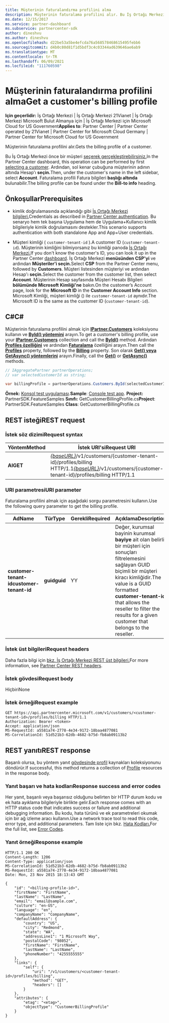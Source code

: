 ```yaml
---
title: Müşterinin faturalandırma profilini alma
description: Müşterinin faturalama profilini alır. Bu İş Ortağı Merkezi, önce bir müşteri seçerek gerçekleştirebilirsiniz.
ms.date: 12/15/2017
ms.service: partner-dashboard
ms.subservice: partnercenter-sdk
author: dineshvu
ms.author: dineshvu
ms.openlocfilehash: d22be53a5be4efcda76a568578468615495febb6
ms.sourcegitcommit: d4b0c80d81f1d5bdf3c4c03344ad639646ae6ab9
ms.translationtype: MT
ms.contentlocale: tr-TR
ms.lasthandoff: 06/09/2021
ms.locfileid: "111760598"
---
```

# <a name="get-a-customers-billing-profile"></a><span data-ttu-id="9c89c-104">Müşterinin faturalandırma profilini alma</span><span class="sxs-lookup"><span data-stu-id="9c89c-104">Get a customer's billing profile</span></span>

<span data-ttu-id="9c89c-105">**Için geçerlidir:** İş Ortağı Merkezi | İş Ortağı Merkezi 21Vianet | İş Ortağı Merkezi Microsoft Bulut Almanya için | İş Ortağı Merkezi için Microsoft Cloud for US Government</span><span class="sxs-lookup"><span data-stu-id="9c89c-105">**Applies to**: Partner Center | Partner Center operated by 21Vianet | Partner Center for Microsoft Cloud Germany | Partner Center for Microsoft Cloud for US Government</span></span>

<span data-ttu-id="9c89c-106">Müşterinin faturalama profilini alır.</span><span class="sxs-lookup"><span data-stu-id="9c89c-106">Gets the billing profile of a customer.</span></span>

<span data-ttu-id="9c89c-107">Bu İş Ortağı Merkezi önce bir müşteri [seçerek gerçekleştirebilirsiniz.](get-a-customer-by-name.md)</span><span class="sxs-lookup"><span data-stu-id="9c89c-107">In the Partner Center dashboard, this operation can be performed by first [selecting a customer](get-a-customer-by-name.md).</span></span> <span data-ttu-id="9c89c-108">Ardından, sol kenar çubuğuna müşterinin adının altında Hesap'ı **seçin.**</span><span class="sxs-lookup"><span data-stu-id="9c89c-108">Then, under the customer's name in the left sidebar, select **Account**.</span></span> <span data-ttu-id="9c89c-109">Faturalama profili Fatura bilgileri **başlığı altında** bulunabilir.</span><span class="sxs-lookup"><span data-stu-id="9c89c-109">The billing profile can be found under the **Bill-to info** heading.</span></span>

## <a name="prerequisites"></a><span data-ttu-id="9c89c-110">Önkoşullar</span><span class="sxs-lookup"><span data-stu-id="9c89c-110">Prerequisites</span></span>

- <span data-ttu-id="9c89c-111">kimlik doğrulamasında açıklandığı gibi [İş Ortağı Merkezi bilgileri.](partner-center-authentication.md)</span><span class="sxs-lookup"><span data-stu-id="9c89c-111">Credentials as described in [Partner Center authentication](partner-center-authentication.md).</span></span> <span data-ttu-id="9c89c-112">Bu senaryo hem tek başına Uygulama hem de Uygulama+Kullanıcı kimlik bilgileriyle kimlik doğrulamasını destekler.</span><span class="sxs-lookup"><span data-stu-id="9c89c-112">This scenario supports authentication with both standalone App and App+User credentials.</span></span>

- <span data-ttu-id="9c89c-113">Müşteri kimliği ( `customer-tenant-id` ).</span><span class="sxs-lookup"><span data-stu-id="9c89c-113">A customer ID (`customer-tenant-id`).</span></span> <span data-ttu-id="9c89c-114">Müşterinin kimliğini bilmiyorsanız bu kimliği panoda [İş Ortağı Merkezi.](https://partner.microsoft.com/dashboard)</span><span class="sxs-lookup"><span data-stu-id="9c89c-114">If you don't know the customer's ID, you can look it up in the Partner Center [dashboard](https://partner.microsoft.com/dashboard).</span></span> <span data-ttu-id="9c89c-115">İş Ortağı Merkezi **menüsünden CSP'yi** ve ardından **Müşteriler'i seçin.**</span><span class="sxs-lookup"><span data-stu-id="9c89c-115">Select **CSP** from the Partner Center menu, followed by **Customers**.</span></span> <span data-ttu-id="9c89c-116">Müşteri listesinden müşteriyi ve ardından Hesap'ı **seçin.**</span><span class="sxs-lookup"><span data-stu-id="9c89c-116">Select the customer from the customer list, then select **Account**.</span></span> <span data-ttu-id="9c89c-117">Müşterinin Hesap sayfasında Müşteri Hesabı Bilgileri **bölümünde Microsoft** **Kimliği'ne** bakın.</span><span class="sxs-lookup"><span data-stu-id="9c89c-117">On the customer’s Account page, look for the **Microsoft ID** in the **Customer Account Info** section.</span></span> <span data-ttu-id="9c89c-118">Microsoft Kimliği, müşteri kimliği () ile `customer-tenant-id` aynıdır.</span><span class="sxs-lookup"><span data-stu-id="9c89c-118">The Microsoft ID is the same as the customer ID  (`customer-tenant-id`).</span></span>

## <a name="c"></a><span data-ttu-id="9c89c-119">C\#</span><span class="sxs-lookup"><span data-stu-id="9c89c-119">C\#</span></span>

<span data-ttu-id="9c89c-120">Müşterinin faturalama profilini almak için [**IPartner.Customers**](/dotnet/api/microsoft.store.partnercenter.ipartner.customers) koleksiyonu kullanın ve [**ById() yöntemini**](/dotnet/api/microsoft.store.partnercenter.customers.icustomercollection.byid) arayın.</span><span class="sxs-lookup"><span data-stu-id="9c89c-120">To get a customer's billing profile, use your [**IPartner.Customers**](/dotnet/api/microsoft.store.partnercenter.ipartner.customers) collection and call the [**ById()**](/dotnet/api/microsoft.store.partnercenter.customers.icustomercollection.byid) method.</span></span> <span data-ttu-id="9c89c-121">Ardından [**Profiles özelliğini**](/dotnet/api/microsoft.store.partnercenter.customers.icustomer.profiles) ve ardından [**Faturalama**](/dotnet/api/microsoft.store.partnercenter.customers.profiles.icustomerprofilecollection.billing) özelliğini arayın.</span><span class="sxs-lookup"><span data-stu-id="9c89c-121">Then call the [**Profiles**](/dotnet/api/microsoft.store.partnercenter.customers.icustomer.profiles) property, followed by the [**Billing**](/dotnet/api/microsoft.store.partnercenter.customers.profiles.icustomerprofilecollection.billing) property.</span></span> <span data-ttu-id="9c89c-122">Son olarak [**Get() veya**](/dotnet/api/microsoft.store.partnercenter.customers.profiles.icustomerreadonlyprofile-1.get) [**GetAsync() yöntemlerini**](/dotnet/api/microsoft.store.partnercenter.customers.profiles.icustomerreadonlyprofile-1.getasync) arayın.</span><span class="sxs-lookup"><span data-stu-id="9c89c-122">Finally, call the [**Get()**](/dotnet/api/microsoft.store.partnercenter.customers.profiles.icustomerreadonlyprofile-1.get) or [**GetAsync()**](/dotnet/api/microsoft.store.partnercenter.customers.profiles.icustomerreadonlyprofile-1.getasync) methods.</span></span>

``` csharp
// IAggregatePartner partnerOperations;
// var selectedCustomerId as string;

var billingProfile = partnerOperations.Customers.ById(selectedCustomerId).Profiles.Billing.Get();
```

<span data-ttu-id="9c89c-123">**Örnek:** [Konsol test uygulaması](console-test-app.md).</span><span class="sxs-lookup"><span data-stu-id="9c89c-123">**Sample**: [Console test app](console-test-app.md).</span></span> <span data-ttu-id="9c89c-124">**Project:** PartnerSDK.FeatureSamples **Sınıfı:** GetCustomerBillingProfile.cs</span><span class="sxs-lookup"><span data-stu-id="9c89c-124">**Project**: PartnerSDK.FeatureSamples **Class**: GetCustomerBillingProfile.cs</span></span>

## <a name="rest-request"></a><span data-ttu-id="9c89c-125">REST isteği</span><span class="sxs-lookup"><span data-stu-id="9c89c-125">REST request</span></span>

### <a name="request-syntax"></a><span data-ttu-id="9c89c-126">İstek söz dizimi</span><span class="sxs-lookup"><span data-stu-id="9c89c-126">Request syntax</span></span>

| <span data-ttu-id="9c89c-127">Yöntem</span><span class="sxs-lookup"><span data-stu-id="9c89c-127">Method</span></span>  | <span data-ttu-id="9c89c-128">İstek URI'si</span><span class="sxs-lookup"><span data-stu-id="9c89c-128">Request URI</span></span>                                                                                             |
|---------|---------------------------------------------------------------------------------------------------------|
| <span data-ttu-id="9c89c-129">**Al**</span><span class="sxs-lookup"><span data-stu-id="9c89c-129">**GET**</span></span> | <span data-ttu-id="9c89c-130">[*{baseURL}*](partner-center-rest-urls.md)/v1/customers/{customer-tenant-id}/profiles/billing HTTP/1.1</span><span class="sxs-lookup"><span data-stu-id="9c89c-130">[*{baseURL}*](partner-center-rest-urls.md)/v1/customers/{customer-tenant-id}/profiles/billing HTTP/1.1</span></span> |

### <a name="uri-parameter"></a><span data-ttu-id="9c89c-131">URI parametresi</span><span class="sxs-lookup"><span data-stu-id="9c89c-131">URI parameter</span></span>

<span data-ttu-id="9c89c-132">Faturalama profilini almak için aşağıdaki sorgu parametresini kullanın.</span><span class="sxs-lookup"><span data-stu-id="9c89c-132">Use the following query parameter to get the billing profile.</span></span>

| <span data-ttu-id="9c89c-133">Ad</span><span class="sxs-lookup"><span data-stu-id="9c89c-133">Name</span></span>                   | <span data-ttu-id="9c89c-134">Tür</span><span class="sxs-lookup"><span data-stu-id="9c89c-134">Type</span></span>     | <span data-ttu-id="9c89c-135">Gerekli</span><span class="sxs-lookup"><span data-stu-id="9c89c-135">Required</span></span> | <span data-ttu-id="9c89c-136">Açıklama</span><span class="sxs-lookup"><span data-stu-id="9c89c-136">Description</span></span>                                                                                                                                            |
|------------------------|----------|----------|--------------------------------------------------------------------------------------------------------------------------------------------------------|
| <span data-ttu-id="9c89c-137">**customer-tenant-id**</span><span class="sxs-lookup"><span data-stu-id="9c89c-137">**customer-tenant-id**</span></span> | <span data-ttu-id="9c89c-138">**guid**</span><span class="sxs-lookup"><span data-stu-id="9c89c-138">**guid**</span></span> | <span data-ttu-id="9c89c-139">Y</span><span class="sxs-lookup"><span data-stu-id="9c89c-139">Y</span></span>        | <span data-ttu-id="9c89c-140">Değer, kurumsal bayinin kurumsal **bayiye** ait olan belirli bir müşteri için sonuçları filtrelemesini sağlayan GUID biçimli bir müşteri kiracı kimliğidir.</span><span class="sxs-lookup"><span data-stu-id="9c89c-140">The value is a GUID formatted **customer-tenant-id** that allows the reseller to filter the results for a given customer that belongs to the reseller.</span></span> |

### <a name="request-headers"></a><span data-ttu-id="9c89c-141">İstek üst bilgileri</span><span class="sxs-lookup"><span data-stu-id="9c89c-141">Request headers</span></span>

<span data-ttu-id="9c89c-142">Daha fazla bilgi için [bkz. İş Ortağı Merkezi REST üst bilgileri.](headers.md)</span><span class="sxs-lookup"><span data-stu-id="9c89c-142">For more information, see [Partner Center REST headers](headers.md).</span></span>

### <a name="request-body"></a><span data-ttu-id="9c89c-143">İstek gövdesi</span><span class="sxs-lookup"><span data-stu-id="9c89c-143">Request body</span></span>

<span data-ttu-id="9c89c-144">Hiçbiri</span><span class="sxs-lookup"><span data-stu-id="9c89c-144">None</span></span>

### <a name="request-example"></a><span data-ttu-id="9c89c-145">İstek örneği</span><span class="sxs-lookup"><span data-stu-id="9c89c-145">Request example</span></span>

```http
GET https://api.partnercenter.microsoft.com/v1/customers/<customer-tenant-id>/profiles/billing HTTP/1.1
Authorization: Bearer <token>
Accept: application/json
MS-RequestId: a5581a74-2778-4e34-9172-18baa4877081
MS-CorrelationId: 51d521b3-62db-4682-b75d-fb8ab09113b2
```

## <a name="rest-response"></a><span data-ttu-id="9c89c-146">REST yanıtı</span><span class="sxs-lookup"><span data-stu-id="9c89c-146">REST response</span></span>

<span data-ttu-id="9c89c-147">Başarılı olursa, bu yöntem yanıt [gövdesinde profil](profile-resources.md) kaynakları koleksiyonunu döndürür.</span><span class="sxs-lookup"><span data-stu-id="9c89c-147">If successful, this method returns a collection of [Profile](profile-resources.md) resources in the response body.</span></span>

### <a name="response-success-and-error-codes"></a><span data-ttu-id="9c89c-148">Yanıt başarı ve hata kodları</span><span class="sxs-lookup"><span data-stu-id="9c89c-148">Response success and error codes</span></span>

<span data-ttu-id="9c89c-149">Her yanıt, başarılı veya başarısız olduğunu belirten bir HTTP durum kodu ve ek hata ayıklama bilgileriyle birlikte gelir.</span><span class="sxs-lookup"><span data-stu-id="9c89c-149">Each response comes with an HTTP status code that indicates success or failure and additional debugging information.</span></span> <span data-ttu-id="9c89c-150">Bu kodu, hata türünü ve ek parametreleri okumak için bir ağ izleme aracı kullanın.</span><span class="sxs-lookup"><span data-stu-id="9c89c-150">Use a network trace tool to read this code, error type, and additional parameters.</span></span> <span data-ttu-id="9c89c-151">Tam liste için bkz. [Hata Kodları.](error-codes.md)</span><span class="sxs-lookup"><span data-stu-id="9c89c-151">For the full list, see [Error Codes](error-codes.md).</span></span>

### <a name="response-example"></a><span data-ttu-id="9c89c-152">Yanıt örneği</span><span class="sxs-lookup"><span data-stu-id="9c89c-152">Response example</span></span>

```http
HTTP/1.1 200 OK
Content-Length: 1206
Content-Type: application/json
MS-CorrelationId: 51d521b3-62db-4682-b75d-fb8ab09113b2
MS-RequestId: a5581a74-2778-4e34-9172-18baa4877081
Date: Mon, 23 Nov 2015 18:13:43 GMT

{
    "id": "<billing-profile-id>",
    "firstName": "FirstName",
    "lastName": "LastName",
    "email": "email@sample.com",
    "culture": "en-US",
    "language": "en",
    "companyName": "CompanyName",
    "defaultAddress": {
        "country": "US",
        "city": "Redmond",
        "state": "WA",
        "addressLine1": "1 Microsoft Way",
        "postalCode": "98052",
        "firstName": "FirstName",
        "lastName": "LastName",
        "phoneNumber": "4255555555"
    },
    "links": {
        "self": {
            "uri": "/v1/customers/<customer-tenant-id>/profiles/billing",
            "method": "GET",
            "headers": []
        }
    },
    "attributes": {
        "etag": "<etag>",
        "objectType": "CustomerBillingProfile"
    }
}
```
